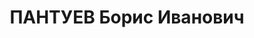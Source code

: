 ---
title: ПАНТУЕВ Борис Иванович
description: '1901 г.р., русский, старший лейтенант, нач. военсклада №229 КВО.

  Арестован 16.09.1937.

  ВКВС - 25.11.1937, ВМН. Расстрелян 25.11.1937, Одесса'
---